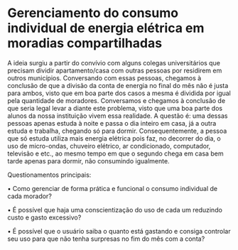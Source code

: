 # Gerenciamento do consumo individual de energia elétrica em moradias compartilhadas

A ideia surgiu a partir do convívio com alguns colegas universitários que precisam dividir apartamento/casa com outras pessoas por residirem em outros municípios. Conversando com essas pessoas, chegamos à conclusão de que a divisão da conta de energia no final do mês não é justa para ambos, visto que em boa parte dos casos a mesma é dividida por igual pela quantidade de moradores. Conversamos e chegamos à conclusão de que seria legal levar a diante este problema, visto que uma boa parte dos alunos da nossa instituição vivem essa realidade. A questão é: uma dessas pessoas apenas estuda à noite e passa o dia inteiro em casa, já a outra estuda e trabalha, chegando só para dormir. Consequentemente, a pessoa que só estuda utiliza mais energia elétrica pois faz, no decorrer do dia, o uso de micro-ondas, chuveiro elétrico, ar condicionado, computador, televisão e etc., ao mesmo tempo em que o segundo chega em casa bem tarde apenas para dormir, não consumindo igualmente.

Questionamentos principais:

•	Como gerenciar de forma prática e funcional o consumo individual de cada morador? 

•	É possível que haja uma conscientização do uso de cada um reduzindo custo e gasto excessivo?

•	 É possível que o usuário saiba o quanto está gastando e consiga controlar seu uso para que não tenha surpresas no fim do mês com 
a conta?
